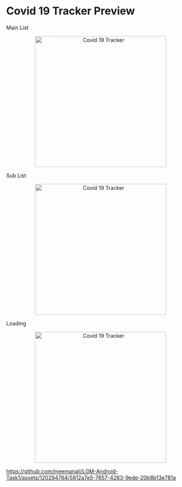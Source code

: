 # Covid 19 Tracker Preview

Main List
<p align="center">
  <img src="https://github.com/meemanali/LGM-Android-Task1/blob/main/Covid%2019%20Tracker%201.png" alt="Covid 19 Tracker" width="350" title="Main List">
</p>

Sub List
<p align="center">
  <img src="https://github.com/meemanali/LGM-Android-Task1/blob/main/Covid%2019%20Tracker%202.png" alt="Covid 19 Tracker" width="350" title="Sub List">
</p>

Loading
<p align="center">  
  <img src="https://github.com/meemanali/LGM-Android-Task1/blob/main/Covid%2019%20Tracker%203.png" alt="Covid 19 Tracker" width="350" title="Loading">
</p>

https://github.com/meemanali/LGM-Android-Task1/assets/120294764/5812a7e5-7657-4263-9ede-20b8b13e781a
